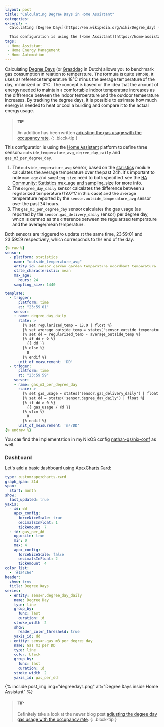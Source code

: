 ```yaml
---
layout: post
title: "Calculating Degree Days in Home Assistant"
categories: 
excerpt: >
  Calculating [Degree Days](https://en.wikipedia.org/wiki/Degree_day) (or [Graaddag](https://nl.wikipedia.org/wiki/Graaddag) in Dutch) allows you to benchmark gas consumption in relation to temperature. The formula is quite simple, it uses as reference temperature 18°C minus the average temperature of the day, minimized on 0°C. The concept is based on the idea that the amount of energy needed to maintain a comfortable indoor temperature increases as the difference between the indoor temperature and the outdoor temperature increases. By tracking the degree days, it is possible to estimate how much energy is needed to heat or cool a building and compare it to the actual energy usage.<br /><br />

  This configuration is using the [Home Assistant](https://home-assistant.io) platform to define two sensors: `degree_day_daily` and `gas_m3_per_degree_day`. The `degree_day_daily` sensor calculates the difference between a regularized temperature (18.0°C in this case) and the average temperature reported by the `sensor.garden_garden_temperature_noordkant_temperature` sensor over the past 24 hours. The `gas_m3_per_degree_day` sensor calculates the gas usage (as reported by the `sensor.gas_delivery_daily` sensor) per degree day, which is defined as the difference between the regularized temperature and the average temperature.
tags:
 - Home Assistant
 - Home Energy Management
 - Home Automation
---
```




Calculating [Degree Days](https://en.wikipedia.org/wiki/Degree_day) (or [Graaddag](https://nl.wikipedia.org/wiki/Graaddag) in Dutch) allows you to benchmark gas consumption in relation to temperature. The formula is quite simple, it uses as reference temperature 18°C minus the average temperature of the day, minimized on 0°C. The concept is based on the idea that the amount of energy needed to maintain a comfortable indoor temperature increases as the difference between the indoor temperature and the outdoor temperature increases. By tracking the degree days, it is possible to estimate how much energy is needed to heat or cool a building and compare it to the actual energy usage.

> #### TIP
>
> An addition has been written [adjusting the gas usage with the occupancy rate](/2024/01/13/ha-degree-days-with-occupancy/). 
{: .block-tip }

This configuration is using the [Home Assistant](https://home-assistant.io) platform to define three sensors: `outside_temperature_avg`, `degree_day_daily` and `gas_m3_per_degree_day`. 

1.  The `outside_temperature_avg` sensor, based on the [statistics](https://www.home-assistant.io/integrations/statistics) module calculates the average temperature over the past 24h. 
    It's important to note `max_age` and `sampling_size` need to both specified, see the [HA Community: Statistics max_age and sampling_size](https://community.home-assistant.io/t/statistics-max-age-and-sampling-size/424166) for more info.
2.  The `degree_day_daily` sensor calculates the difference between a regularized temperature (18.0°C in this case) and the average temperature reported by the `sensor.outside_temperature_avg` sensor over the past 24 hours. 
3.  The `gas_m3_per_degree_day` sensor calculates the gas usage (as reported by the `sensor.gas_delivery_daily` sensor) per degree day, which is defined as the difference between the regularized temperature and the average/mean temperature.

Both sensors are triggered to update at the same time, 23:59:01 and 23:59:59 respectively, which corresponds to the end of the day. 

```yaml
{% raw %}
sensor:
  - platform: statistics
    name: "outside_temperature_avg"
    entity_id: sensor.garden_garden_temperature_noordkant_temperature
    state_characteristic: mean
    max_age:
      hours: 24
    sampling_size: 1440

template:
  - trigger:
      platform: time
      at: "23:59:01"
    sensor:
    - name: degree_day_daily
      state: >
        {% set regularized_temp = 18.0 | float %}
        {% set average_outside_temp = states('sensor.outside_temperature_avg') | float %}
        {% set dd = regularized_temp - average_outside_temp %}
        {% if dd > 0 %}
          {{ dd }}
        {% else %}
          0
        {% endif %}      
      unit_of_measurement: 'DD'
  - trigger:
      platform: time
      at: "23:59:59"
    sensor:
    - name: gas_m3_per_degree_day
      state: >
        {% set gas_usage = states('sensor.gas_delivery_daily') | float %}
        {% set dd = states('sensor.degree_day_daily') | float %}
        {% if dd > 0 %}
          {{ gas_usage / dd }}
        {% else %}
          0
        {% endif %}      
      unit_of_measurement: 'm³/DD'
{% endraw %}
```

You can find the implementation in my NixOS config [nathan-gs/nix-conf](https://github.com/nathan-gs/nix-conf/blob/main/smarthome/hvac/degree_days.nix) as well.

### Dashboard

Let's add a basic dashboard using [ApexCharts Card](https://github.com/RomRider/apexcharts-card): 
```yaml
type: custom:apexcharts-card
graph_span: 31d
span:
  start: month
show:
  last_updated: true
yaxis:
  - id: dd
    apex_config:
      forceNiceScale: true
      decimalsInFloat: 1
      tickAmount: 7
  - id: gas_per_dd
    opposite: true
    min: 0
    max: 4
    apex_config:
      forceNiceScale: false
      decimalsInFloat: 2
      tickAmount: 4
color_list:
  - '#1a4c6e'
header:
  show: true
  title: Degree Days
series:
  - entity: sensor.degree_day_daily
    name: Degree Day
    type: line
    group_by:
      func: last
      duration: 1d
    stroke_width: 2
    show:
      header_color_threshold: true
    yaxis_id: dd
  - entity: sensor.gas_m3_per_degree_day
    name: Gas m3 per DD
    type: line
    color: black
    group_by:
      func: last
      duration: 1d
    stroke_width: 2
    yaxis_id: gas_per_dd

```

{% include post_img img="degreedays.png" alt="Degree Days inside Home Assistant" %}

> #### TIP
>
> Definitely take a look at the newer blog post [adjusting the degree day gas usage with the occupancy rate](/2024/01/13/ha-degree-days-with-occupancy/). 
{: .block-tip }